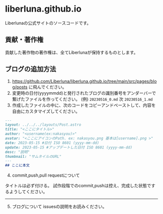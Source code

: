 # liberluna.github.io
Liberlunaの公式サイトのソースコードです。

## 貢献・著作権
貢献した著作物の著作権は、全てLiberlunaが保持するものとします。
## ブログの追加方法
1. https://github.com/Liberluna/liberluna.github.io/tree/main/src/pages/blog/posts
に飛んでください。
2. 変更時の日付(yyyymmdd)と発行されたブログの識別番号をアンダーバーで繋げたファイルを作ってください。
(例) `20230516_0.md` 次 `20230516_1.md`
3. 作成したファイルの中に、次のコードをコピーアンドペーストして、内容を自由にカスタマイズしてください。
```markdown
---
layout: ../../../layouts/Post.astro
title: "<ここにタイトル>"
author: "<username(ex:nakasyou)>"
avatar: "<ここにアイコンのPath. ex: nakasyou.png 基本は[username].png >"
date: 2023-05-15 #日付 ISO 8601 (yyyy-mm-dd)
update: 2023-05-15 #アップデートした日付 ISO 8601 (yyyy-mm-dd)
desc: "説明"
thumbnail: "サムネイルのURL"
---
## ここに本文
```
4. commit,push,pull requestについて

タイトルは必ず付ける。
試作段階でのcommit,pushは控え、完成した状態でするようしてください。

---

5. ブログについて
issuesの説明をお読みください。
